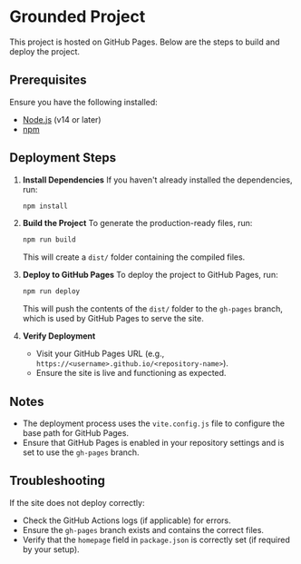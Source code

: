# Grounded Project

This project is hosted on GitHub Pages. Below are the steps to build and deploy the project.

## Prerequisites
Ensure you have the following installed:
- [Node.js](https://nodejs.org/) (v14 or later)
- [npm](https://www.npmjs.com/)

## Deployment Steps

1. **Install Dependencies**
   If you haven't already installed the dependencies, run:
   ```bash
   npm install
   ```

2. **Build the Project**
   To generate the production-ready files, run:
   ```bash
   npm run build
   ```
   This will create a `dist/` folder containing the compiled files.

3. **Deploy to GitHub Pages**
   To deploy the project to GitHub Pages, run:
   ```bash
   npm run deploy
   ```
   This will push the contents of the `dist/` folder to the `gh-pages` branch, which is used by GitHub Pages to serve the site.

4. **Verify Deployment**
   - Visit your GitHub Pages URL (e.g., `https://<username>.github.io/<repository-name>`).
   - Ensure the site is live and functioning as expected.

## Notes
- The deployment process uses the `vite.config.js` file to configure the base path for GitHub Pages.
- Ensure that GitHub Pages is enabled in your repository settings and is set to use the `gh-pages` branch.

## Troubleshooting
If the site does not deploy correctly:
- Check the GitHub Actions logs (if applicable) for errors.
- Ensure the `gh-pages` branch exists and contains the correct files.
- Verify that the `homepage` field in `package.json` is correctly set (if required by your setup).
